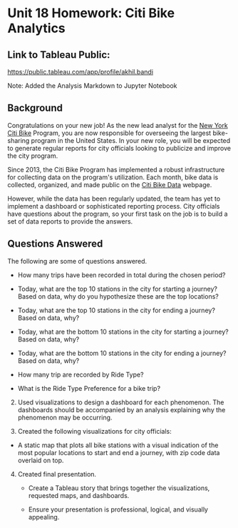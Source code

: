 # Unit 18 Homework: Citi Bike Analytics

## Link to Tableau Public:

https://public.tableau.com/app/profile/akhil.bandi


Note: Added the Analysis Markdown to Jupyter Notebook

## Background

Congratulations on your new job! As the new lead analyst for the [New York Citi Bike](https://en.wikipedia.org/wiki/Citi_Bike) Program, you are now responsible for overseeing the largest bike-sharing program in the United States. In your new role, you will be expected to generate regular reports for city officials looking to publicize and improve the city program.

Since 2013, the Citi Bike Program has implemented a robust infrastructure for collecting data on the program's utilization. Each month, bike data is collected, organized, and made public on the [Citi Bike Data](https://www.citibikenyc.com/system-data) webpage.

However, while the data has been regularly updated, the team has yet to implement a dashboard or sophisticated reporting process. City officials have questions about the program, so your first task on the job is to build a set of data reports to provide the answers.

## Questions Answered

The following are some of questions answered. 

* How many trips have been recorded in total during the chosen period?

* Today, what are the top 10 stations in the city for starting a journey? Based on data, why do you hypothesize these are the top locations?

* Today, what are the top 10 stations in the city for ending a journey? Based on data, why?

* Today, what are the bottom 10 stations in the city for starting a journey? Based on data, why?

* Today, what are the bottom 10 stations in the city for ending a journey? Based on data, why?

* How many trip are recorded  by Ride Type?

* What is the Ride Type Preference for a bike trip?


2. Used  visualizations to design a dashboard for each phenomenon. The dashboards should be accompanied by an analysis explaining why the phenomenon may be occurring. 

3. Created the following visualizations for city officials:

* A static map that plots all bike stations with a visual indication of the most popular locations to start and end a journey, with zip code data overlaid on top.


4. Created  final presentation.

    * Create a Tableau story that brings together the visualizations, requested maps, and dashboards.

    * Ensure your presentation is professional, logical, and visually appealing. 

